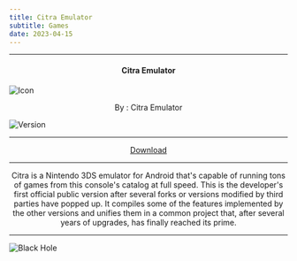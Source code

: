 ```yaml
---
title: Citra Emulator
subtitle: Games
date: 2023-04-15
---
```

---

<h4> <p align="center"> Citra Emulator </p> </h4>

![Icon](https://rb.gy/fe6mm)

<p align="center"> By : Citra Emulator </p>

![Version](https://rb.gy/mvkf6)

---

<p align ="center">
<a href="https://clk.asia/KNYuc" class="btn btn-outline-success"> Download </a>
</p>

---

<p align="center">
Citra is a Nintendo 3DS emulator for Android that's capable of running tons of games from this console's catalog at full speed. This is the developer's first official public version after several forks or versions modified by third parties have popped up. It compiles some of the features implemented by the other versions and unifies them in a common project that, after several years of upgrades, has finally reached its prime.
</p>

---

![Black Hole](https://rb.gy/z0dyyw)
